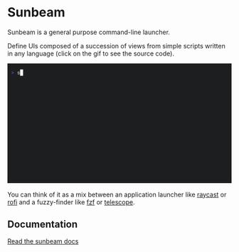 # Sunbeam

Sunbeam is a general purpose command-line launcher.

Define UIs composed of a succession of views from simple scripts written in any language (click on the gif to see the source code).

<p align="center" style="text-align: center">
  <a href="https://github.com/pomdtr/sunbeam/tree/main/extensions/github.ts">
    <img src="./website/public/demo.gif">
  </a>
</p>

You can think of it as a mix between an application launcher like [raycast](https://raycast.com) or [rofi](https://github.com/davatorium/rofi) and a fuzzy-finder like [fzf](https://github.com/junegunn/fzf) or [telescope](https://github.com/nvim-telescope/telescope.nvim).

## Documentation

[Read the sunbeam docs](https://sunbeam.deno.dev/docs)
